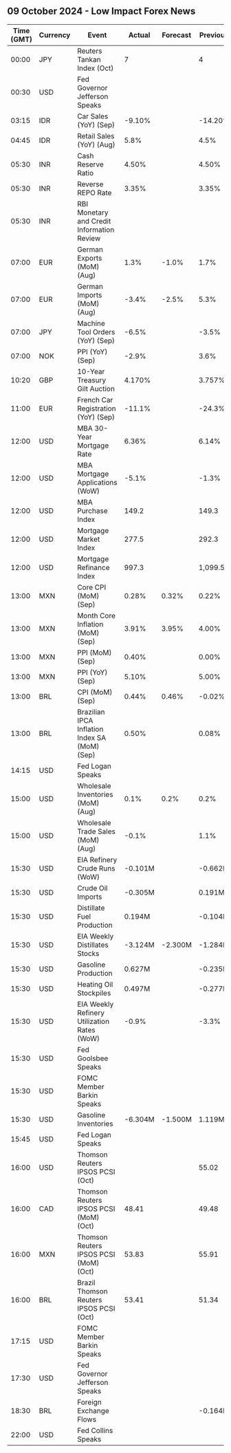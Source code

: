 ## 09 October 2024 - Low Impact Forex News

| Time (GMT) | Currency | Event | Actual | Forecast | Previous |
|------|----------|-------|--------|----------|----------|
| 00:00 | JPY | Reuters Tankan Index (Oct) | 7 |  | 4 |
| 00:30 | USD | Fed Governor Jefferson Speaks |  |  |  |
| 03:15 | IDR | Car Sales (YoY) (Sep) | -9.10% |  | -14.20% |
| 04:45 | IDR | Retail Sales (YoY) (Aug) | 5.8% |  | 4.5% |
| 05:30 | INR | Cash Reserve Ratio | 4.50% |  | 4.50% |
| 05:30 | INR | Reverse REPO Rate | 3.35% |  | 3.35% |
| 05:30 | INR | RBI Monetary and Credit Information Review |  |  |  |
| 07:00 | EUR | German Exports (MoM) (Aug) | 1.3% | -1.0% | 1.7% |
| 07:00 | EUR | German Imports (MoM) (Aug) | -3.4% | -2.5% | 5.3% |
| 07:00 | JPY | Machine Tool Orders (YoY) (Sep) | -6.5% |  | -3.5% |
| 07:00 | NOK | PPI (YoY) (Sep) | -2.9% |  | 3.6% |
| 10:20 | GBP | 10-Year Treasury Gilt Auction | 4.170% |  | 3.757% |
| 11:00 | EUR | French Car Registration (YoY) (Sep) | -11.1% |  | -24.3% |
| 12:00 | USD | MBA 30-Year Mortgage Rate | 6.36% |  | 6.14% |
| 12:00 | USD | MBA Mortgage Applications (WoW) | -5.1% |  | -1.3% |
| 12:00 | USD | MBA Purchase Index | 149.2 |  | 149.3 |
| 12:00 | USD | Mortgage Market Index | 277.5 |  | 292.3 |
| 12:00 | USD | Mortgage Refinance Index | 997.3 |  | 1,099.5 |
| 13:00 | MXN | Core CPI (MoM) (Sep) | 0.28% | 0.32% | 0.22% |
| 13:00 | MXN | Month Core Inflation (MoM) (Sep) | 3.91% | 3.95% | 4.00% |
| 13:00 | MXN | PPI (MoM) (Sep) | 0.40% |  | 0.00% |
| 13:00 | MXN | PPI (YoY) (Sep) | 5.10% |  | 5.00% |
| 13:00 | BRL | CPI (MoM) (Sep) | 0.44% | 0.46% | -0.02% |
| 13:00 | BRL | Brazilian IPCA Inflation Index SA (MoM) (Sep) | 0.50% |  | 0.08% |
| 14:15 | USD | Fed Logan Speaks |  |  |  |
| 15:00 | USD | Wholesale Inventories (MoM) (Aug) | 0.1% | 0.2% | 0.2% |
| 15:00 | USD | Wholesale Trade Sales (MoM) (Aug) | -0.1% |  | 1.1% |
| 15:30 | USD | EIA Refinery Crude Runs (WoW) | -0.101M |  | -0.662M |
| 15:30 | USD | Crude Oil Imports | -0.305M |  | 0.191M |
| 15:30 | USD | Distillate Fuel Production | 0.194M |  | -0.104M |
| 15:30 | USD | EIA Weekly Distillates Stocks | -3.124M | -2.300M | -1.284M |
| 15:30 | USD | Gasoline Production | 0.627M |  | -0.235M |
| 15:30 | USD | Heating Oil Stockpiles | 0.497M |  | -0.277M |
| 15:30 | USD | EIA Weekly Refinery Utilization Rates (WoW) | -0.9% |  | -3.3% |
| 15:30 | USD | Fed Goolsbee Speaks |  |  |  |
| 15:30 | USD | FOMC Member Barkin Speaks |  |  |  |
| 15:30 | USD | Gasoline Inventories | -6.304M | -1.500M | 1.119M |
| 15:45 | USD | Fed Logan Speaks |  |  |  |
| 16:00 | USD | Thomson Reuters IPSOS PCSI (Oct) |  |  | 55.02 |
| 16:00 | CAD | Thomson Reuters IPSOS PCSI (MoM) (Oct) | 48.41 |  | 49.48 |
| 16:00 | MXN | Thomson Reuters IPSOS PCSI (MoM) (Oct) | 53.83 |  | 55.91 |
| 16:00 | BRL | Brazil Thomson Reuters IPSOS PCSI (Oct) | 53.41 |  | 51.34 |
| 17:15 | USD | FOMC Member Barkin Speaks |  |  |  |
| 17:30 | USD | Fed Governor Jefferson Speaks |  |  |  |
| 18:30 | BRL | Foreign Exchange Flows |  |  | -0.164B |
| 22:00 | USD | Fed Collins Speaks |  |  |  |

